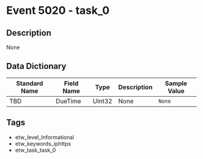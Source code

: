 # Event 5020 - task_0

## Description
None

## Data Dictionary
|Standard Name|Field Name|Type|Description|Sample Value|
|---|---|---|---|---|
|TBD|DueTime|UInt32|None|`None`|

## Tags
* etw_level_Informational
* etw_keywords_iphttps
* etw_task_task_0